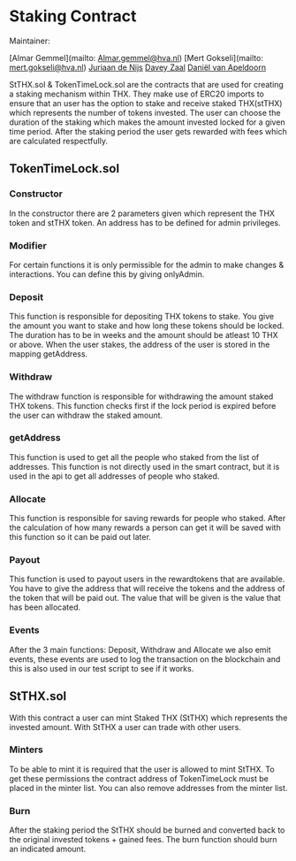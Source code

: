 # Staking Contract

Maintainer:

[Almar Gemmel](mailto: Almar.gemmel@hva.nl)
[Mert Gokseli](mailto: mert.gokseli@hva.nl)
[Juriaan de Nijs](mailto:)
[Davey Zaal](mailto:)
[Daniël van Apeldoorn](mailto:)

StTHX.sol & TokenTimeLock.sol are the contracts that are used for creating a staking mechanism within THX. They make use of ERC20 imports to ensure that an user has the option to stake and receive staked THX(stTHX) which represents the number of tokens invested. The user can choose the duration of the staking which makes the amount invested locked for a given time period. After the staking period the user gets rewarded with fees which are calculated respectfully.

## TokenTimeLock.sol

### Constructor

In the constructor there are 2 parameters given which represent the THX token and stTHX token. An address has to be defined for admin privileges.

### Modifier

For certain functions it is only permissible for the admin to make changes & interactions. You can define this by giving onlyAdmin.

### Deposit

This function is responsible for depositing THX tokens to stake. You give the amount you want to stake and how long these tokens should be locked. The duration has to be in weeks and the amount should be atleast 10 THX or above. When the user stakes, the address of the user is stored in the mapping getAddress.

### Withdraw

The withdraw function is responsible for withdrawing the amount staked THX tokens. This function checks first if the lock period is expired before the user can withdraw the staked amount.

### getAddress

This function is used to get all the people who staked from the list of addresses. This function is not directly used in the smart contract, but it is used in the api to get all addresses of people who staked.

### Allocate

This function is responsible for saving rewards for people who staked. After the calculation of how many rewards a person can get it will be saved with this function so it can be paid out later.

### Payout

This function is used to payout users in the rewardtokens that are available. You have to give the address that will receive the tokens and the address of the token that will be paid out. The value that will be given is the value that has been allocated.

### Events

After the 3 main functions: Deposit, Withdraw and Allocate we also emit events, these events are used to log the transaction on the blockchain and this is also used in our test script to see if it works.

## StTHX.sol

With this contract a user can mint Staked THX (StTHX) which represents the invested amount. With StTHX a user can trade with other users.

### Minters

To be able to mint it is required that the user is allowed to mint StTHX. To get these permissions the contract address of TokenTimeLock must be placed in the minter list. You can also remove addresses from the minter list.

### Burn

After the staking period the StTHX should be burned and converted back to the original invested tokens + gained fees. The burn function should burn an indicated amount.
